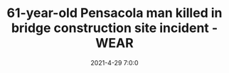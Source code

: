 ---
"title": "61-year-old Pensacola man killed in bridge construction site incident - WEAR"
"date": "2021-4-29 7:0:0"
"feed_name": "GOOGLENEWSCONSTRUCTION"
"feed_website": "https://news.google.com/search?q=construction%2Bincident&hl=en-US&gl=US&ceid=US:en"
"feed_rss": "https://news.google.com/rss/search?q=construction%2Bincident&hl=en-US&gl=US&ceid=US:en"
"link": "https://weartv.com/news/local/61-year-old-pensacola-man-killed-in-bridge-construction-site-incident"
"file": "_posts/2021-1-1-b8539897929d44f50d766dda13788f48dcce8ee0.md"
"accident": "1"
"drilling": "0"
---